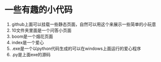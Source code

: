 

# 一些有趣的小代码

1. github上面可以挂载一些静态页面，自然可以用这个来展示一些简单的小玩意
2. 10文件夹里面是一个问答小页面
3. boom是一个烟花页面
4. index是一个爱心
5. .exe是一个以python代码生成的可以在windows上面运行的爱心程序
6. .py是上面exe的源码

